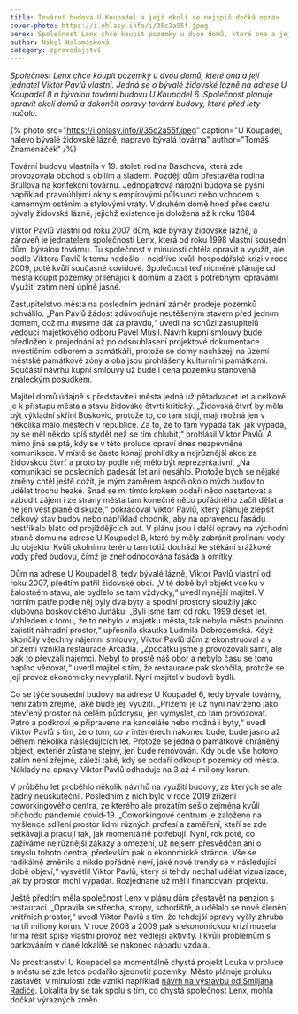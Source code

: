 ```yaml
---
title: Tovární budova U Koupadel a její okolí se nejspíš dočká oprav
cover-photo: https://i.ohlasy.info/i/35c2a55f.jpeg
perex: Společnost Lenx chce koupit pozemky u dvou domů, které ona a její jednatel Viktor Pavlů vlastní. Plánuje opravit okolí domů a dokončit opravy tovární budovy, které před lety načala.
author: Nikol Halamásková
category: zpravodajství
---
```


*Společnost Lenx chce koupit pozemky u dvou domů, které ona a její jednatel Viktor Pavlů vlastní. Jedná se o bývalé židovské lázně na adrese U Koupadel 8 a bývalou tovární budovu U Koupadel 6. Společnost plánuje opravit okolí domů a dokončit opravy tovární budovy, které před lety načala.*

{% photo src="https://i.ohlasy.info/i/35c2a55f.jpeg" caption="U Koupadel, nalevo bývalé židovské lázně, napravo bývalá továrna" author="Tomáš Znamenáček" /%}

Tovární budovu vlastnila v 19. století rodina Baschova, která zde provozovala obchod s obilím a sladem. Později dům přestavěla rodina Brüllova na konfekční továrnu. Jednopatrová nárožní budova se pyšní například pravoúhlými okny s empírovými půlslunci nebo vchodem s kamenným ostěním a stylovými vraty. V druhém domě hned přes cestu bývaly židovské lázně, jejichž existence je doložena až k roku 1684. 

Viktor Pavlů vlastní od roku 2007 dům, kde bývaly židovské lázně, a zároveň je jednatelem společnosti Lenx, která od roku 1998 vlastní sousední dům, bývalou továrnu. Tu společnost v minulosti chtěla opravit a využít, ale podle Viktora Pavlů k tomu nedošlo – nejdříve kvůli hospodářské krizi v roce 2009, poté kvůli současné covidové. Společnost teď nicméně plánuje od města koupit pozemky přiléhající k domům a začít s potřebnými opravami. Využití zatím není úplně jasné.

Zastupitelstvo města na posledním jednání záměr prodeje pozemků schválilo. „Pan Pavlů žádost zdůvodňuje neutěšeným stavem před jedním domem, což mu musíme dát za pravdu,“ uvedl na schůzi zastupitelů vedoucí majetkového odboru Pavel Musil. Návrh kupní smlouvy bude předložen k projednání až po odsouhlasení projektové dokumentace investičním odborem a památkáři, protože se domy nacházejí na území městské památkové zóny a oba jsou prohlášeny kulturními památkami. Součástí návrhu kupní smlouvy už bude i cena pozemku stanovená znaleckým posudkem.

Majitel domů údajně s představiteli města jedná už pětadvacet let a celkově je k přístupu města a stavu židovské čtvrti kritický. „Židovská čtvrť by měla být výkladní skříní Boskovic, protože to, co tam stojí, mají možná jen v několika málo městech v republice. Za to, že to tam vypadá tak, jak vypadá, by se měl někdo spíš stydět než se tím chlubit,“ prohlásil Viktor Pavlů. A mimo jiné se ptá, kdy se v této proluce opraví dnes nezpevněné komunikace. V místě se často konají prohlídky a nejrůznější akce za židovskou čtvrť a proto by podle něj mělo být reprezentativní. „Na komunikaci se posledních padesát let ani nesáhlo. Protože bych se nějaké změny chtěl ještě dožít, je mým záměrem aspoň okolo mých budov to udělat trochu hezké. Snad se mi tímto krokem podaří něco nastartovat a vzbudit zájem i ze strany města tam konečně něco pořádného začít dělat a ne jen vést plané diskuze,“ pokračoval Viktor Pavlů, který plánuje zlepšit celkový stav budov nebo například chodník, aby na opravenou fasádu nestříkalo bláto od projíždějících aut. V plánu jsou i další opravy na východní straně domu na adrese U Koupadel 8, které by měly zabránit prolínání vody do objektu. Kvůli okolnímu terénu tam totiž dochází ke stékání srážkové vody před budovu, čímž je znehodnocována fasáda a omítky. 

Dům na adrese U Koupadel 8, tedy bývalé lázně, Viktor Pavlů vlastní od roku 2007, předtím patřil židovské obci. „V té době byl objekt vcelku v žalostném stavu, ale bydlelo se tam vždycky,“ uvedl nynější majitel. V horním patře podle něj byly dva byty a spodní prostory sloužily jako klubovna boskovického Junáku. „Byli jsme tam od roku 1999 deset let. Vzhledem k tomu, že to nebylo v majetku města, tak nebylo město povinno zajistit náhradní prostor,“ upřesnila skautka Ludmila Dobrozemská. Když skončily všechny nájemní smlouvy, Viktor Pavlů dům zrekonstruoval a v přízemí vznikla restaurace Arcadia. „Zpočátku jsme ji provozovali sami, ale pak to převzali nájemci. Nebyl to prostě náš obor a nebylo času se tomu naplno věnovat,“ uvedl majitel s tím, že restaurace pak skončila, protože se její provoz ekonomicky nevyplatil. Nyní majitel v budově bydlí.

Co se týče sousední budovy na adrese U Koupadel 6, tedy bývalé továrny, není zatím zřejmé, jaké bude její využití. „Přízemí je už nyní navrženo jako otevřený prostor na celém půdorysu, jen vymyslet, co tam provozovat. Patro a podkroví je připraveno na kanceláře nebo možná i byty,“ uvedl Viktor Pavlů s tím, že o tom, co v interiérech nakonec bude, bude jasno až během několika následujících let. Protože se jedná o památkově chráněný objekt, exteriér zůstane stejný, jen bude renovován. Kdy bude vše hotovo, zatím není zřejmé, záleží také, kdy se podaří odkoupit pozemky od města. Náklady na opravy Viktor Pavlů odhaduje na 3 až 4 miliony korun. 

V průběhu let proběhlo několik návrhů na využití budovy, ze kterých se ale žádný neuskutečnil. Posledním z nich bylo v roce 2019 zřízení coworkingového centra, ze kterého ale prozatím sešlo zejména kvůli příchodu pandemie covid-19. „Coworkingové centrum je založeno na myšlence sdílení prostor lidmi různých profesí a zaměření, kteří se zde setkávají a pracují tak, jak momentálně potřebují. Nyní, rok poté, co zažíváme nejrůznější zákazy a omezení, už nejsem přesvědčen ani o smyslu tohoto centra, především pak o ekonomické stránce. Vše se radikálně změnilo a nikdo pořádně neví, jaké nové trendy se v následující době objeví,“ vysvětlil Viktor Pavlů, který si tehdy nechal udělat vizualizace, jak by prostor mohl vypadat. Rozjednané už měl i financování projektu. 

Ještě předtím měla společnost Lenx v plánu dům přestavět na penzion s restaurací. „Opravila se střecha, stropy, schodiště, a udělalo se nové členění vnitřních prostor,“ uvedl Viktor Pavlů s tím, že tehdejší opravy vyšly zhruba na tři miliony korun. V roce 2008 a 2009 pak s ekonomickou krizí musela firma řešit spíše vlastní provoz než vedlejší aktivity. I kvůli problémům s parkováním v dané lokalitě se nakonec nápadu vzdala. 

Na prostranství U Koupadel se momentálně chystá projekt Louka v proluce a městu se zde letos podařilo sjednotit pozemky. Město plánuje proluku zastavět, v minulosti zde vznikl například [návrh na výstavbu od Smiljana Radiće](https://ohlasy.info/clanky/2019/04/radicova-koupadla.html). Lokalita by se tak spolu s tím, co chystá společnost Lenx, mohla dočkat výrazných změn.
